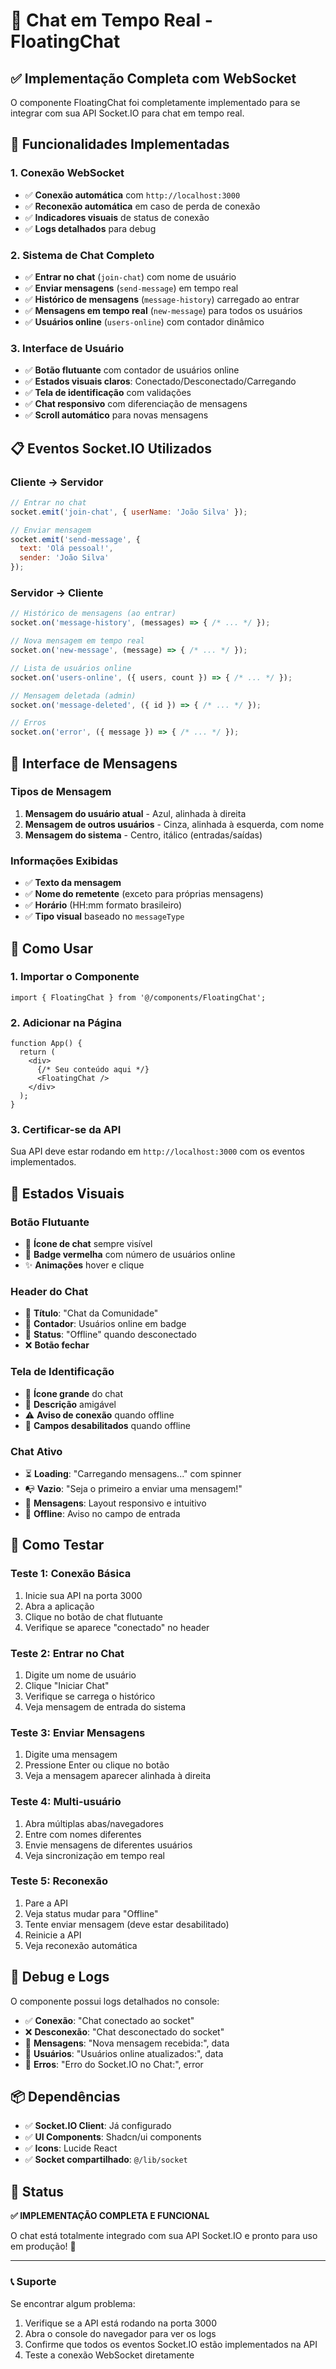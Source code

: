 # 💬 Chat em Tempo Real - FloatingChat

## ✅ Implementação Completa com WebSocket

O componente FloatingChat foi completamente implementado para se integrar com sua API Socket.IO para chat em tempo real.

## 🚀 Funcionalidades Implementadas

### **1. Conexão WebSocket**
- ✅ **Conexão automática** com `http://localhost:3000`
- ✅ **Reconexão automática** em caso de perda de conexão
- ✅ **Indicadores visuais** de status de conexão
- ✅ **Logs detalhados** para debug

### **2. Sistema de Chat Completo**
- ✅ **Entrar no chat** (`join-chat`) com nome de usuário
- ✅ **Enviar mensagens** (`send-message`) em tempo real
- ✅ **Histórico de mensagens** (`message-history`) carregado ao entrar
- ✅ **Mensagens em tempo real** (`new-message`) para todos os usuários
- ✅ **Usuários online** (`users-online`) com contador dinâmico

### **3. Interface de Usuário**
- ✅ **Botão flutuante** com contador de usuários online
- ✅ **Estados visuais claros**: Conectado/Desconectado/Carregando
- ✅ **Tela de identificação** com validações
- ✅ **Chat responsivo** com diferenciação de mensagens
- ✅ **Scroll automático** para novas mensagens

## 📋 Eventos Socket.IO Utilizados

### **Cliente → Servidor**
```javascript
// Entrar no chat
socket.emit('join-chat', { userName: 'João Silva' });

// Enviar mensagem
socket.emit('send-message', { 
  text: 'Olá pessoal!', 
  sender: 'João Silva' 
});
```

### **Servidor → Cliente**
```javascript
// Histórico de mensagens (ao entrar)
socket.on('message-history', (messages) => { /* ... */ });

// Nova mensagem em tempo real
socket.on('new-message', (message) => { /* ... */ });

// Lista de usuários online
socket.on('users-online', ({ users, count }) => { /* ... */ });

// Mensagem deletada (admin)
socket.on('message-deleted', ({ id }) => { /* ... */ });

// Erros
socket.on('error', ({ message }) => { /* ... */ });
```

## 🎯 Interface de Mensagens

### **Tipos de Mensagem**
1. **Mensagem do usuário atual** - Azul, alinhada à direita
2. **Mensagem de outros usuários** - Cinza, alinhada à esquerda, com nome
3. **Mensagem do sistema** - Centro, itálico (entradas/saídas)

### **Informações Exibidas**
- ✅ **Texto da mensagem**
- ✅ **Nome do remetente** (exceto para próprias mensagens)
- ✅ **Horário** (HH:mm formato brasileiro)
- ✅ **Tipo visual** baseado no `messageType`

## 🔧 Como Usar

### **1. Importar o Componente**
```tsx
import { FloatingChat } from '@/components/FloatingChat';
```

### **2. Adicionar na Página**
```tsx
function App() {
  return (
    <div>
      {/* Seu conteúdo aqui */}
      <FloatingChat />
    </div>
  );
}
```

### **3. Certificar-se da API**
Sua API deve estar rodando em `http://localhost:3000` com os eventos implementados.

## 🎨 Estados Visuais

### **Botão Flutuante**
- 💬 **Ícone de chat** sempre visível
- 🔴 **Badge vermelha** com número de usuários online
- ✨ **Animações** hover e clique

### **Header do Chat**
- 📱 **Título**: "Chat da Comunidade"
- 👥 **Contador**: Usuários online em badge
- 🔴 **Status**: "Offline" quando desconectado
- ❌ **Botão fechar**

### **Tela de Identificação**
- 💬 **Ícone grande** do chat
- 📝 **Descrição** amigável
- ⚠️ **Aviso de conexão** quando offline
- 🚫 **Campos desabilitados** quando offline

### **Chat Ativo**
- ⏳ **Loading**: "Carregando mensagens..." com spinner
- 📭 **Vazio**: "Seja o primeiro a enviar uma mensagem!"
- 💬 **Mensagens**: Layout responsivo e intuitivo
- 🔴 **Offline**: Aviso no campo de entrada

## 🧪 Como Testar

### **Teste 1: Conexão Básica**
1. Inicie sua API na porta 3000
2. Abra a aplicação
3. Clique no botão de chat flutuante
4. Verifique se aparece "conectado" no header

### **Teste 2: Entrar no Chat**
1. Digite um nome de usuário
2. Clique "Iniciar Chat"
3. Verifique se carrega o histórico
4. Veja mensagem de entrada do sistema

### **Teste 3: Enviar Mensagens**
1. Digite uma mensagem
2. Pressione Enter ou clique no botão
3. Veja a mensagem aparecer alinhada à direita

### **Teste 4: Multi-usuário**
1. Abra múltiplas abas/navegadores
2. Entre com nomes diferentes
3. Envie mensagens de diferentes usuários
4. Veja sincronização em tempo real

### **Teste 5: Reconexão**
1. Pare a API
2. Veja status mudar para "Offline"
3. Tente enviar mensagem (deve estar desabilitado)
4. Reinicie a API
5. Veja reconexão automática

## 🐛 Debug e Logs

O componente possui logs detalhados no console:
- ✅ **Conexão**: "Chat conectado ao socket"
- ❌ **Desconexão**: "Chat desconectado do socket"
- 📨 **Mensagens**: "Nova mensagem recebida:", data
- 👥 **Usuários**: "Usuários online atualizados:", data
- 🔴 **Erros**: "Erro do Socket.IO no Chat:", error

## 📦 Dependências

- ✅ **Socket.IO Client**: Já configurado
- ✅ **UI Components**: Shadcn/ui components
- ✅ **Icons**: Lucide React
- ✅ **Socket compartilhado**: `@/lib/socket`

## 🎉 Status

**✅ IMPLEMENTAÇÃO COMPLETA E FUNCIONAL**

O chat está totalmente integrado com sua API Socket.IO e pronto para uso em produção! 🚀

---

### 📞 Suporte

Se encontrar algum problema:
1. Verifique se a API está rodando na porta 3000
2. Abra o console do navegador para ver os logs
3. Confirme que todos os eventos Socket.IO estão implementados na API
4. Teste a conexão WebSocket diretamente
